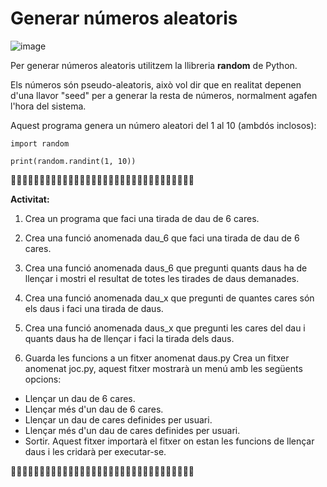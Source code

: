 # Generar números aleatoris

![image](https://github.com/XaSaFa/IntroduccioProgramacio/assets/110727546/e8d85acb-fec1-432f-aa16-0bf183ae7289)

Per generar números aleatoris utilitzem la llibreria **random** de Python.

Els números són pseudo-aleatoris, això vol dir que en realitat depenen d'una llavor "seed" per a generar la resta de números, normalment agafen l'hora del sistema.

Aquest programa genera un número aleatori del 1 al 10 (ambdós inclosos):

```
import random

print(random.randint(1, 10))
```

🔎🔎🔎🔎🔎🔎🔎🔎🔎🔎🔎🔎🔎🔎🔎🔎🔎🔎🔎🔎🔎🔎🔎🔎🔎🔎🔎🔎🔎🔎🔎🔎

**Activitat:**

1. Crea un programa que faci una tirada de dau de 6 cares.
2. Crea una funció anomenada dau_6 que faci una tirada de dau de 6 cares.
3. Crea una funció anomenada daus_6 que pregunti quants daus ha de llençar i mostri el resultat de totes les tirades de daus demanades.
4. Crea una funció anomenada dau_x que pregunti de quantes cares són els daus i faci una tirada de daus.
5. Crea una funció anomenada daus_x que pregunti les cares del dau i quants daus ha de llençar i faci la tirada dels daus.

6. Guarda les funcions a un fitxer anomenat daus.py
   Crea un fitxer anomenat joc.py, aquest fitxer mostrarà un menú amb les següents opcions:
  - Llençar un dau de 6 cares.
  - Llençar més d'un dau de 6 cares.
  - Llençar un dau de cares definides per usuari.
  - Llençar més d'un dau de cares definides per usuari.
  - Sortir.
Aquest fitxer importarà el fitxer on estan les funcions de llençar daus i les cridarà per executar-se.


🔎🔎🔎🔎🔎🔎🔎🔎🔎🔎🔎🔎🔎🔎🔎🔎🔎🔎🔎🔎🔎🔎🔎🔎🔎🔎🔎🔎🔎🔎🔎🔎
